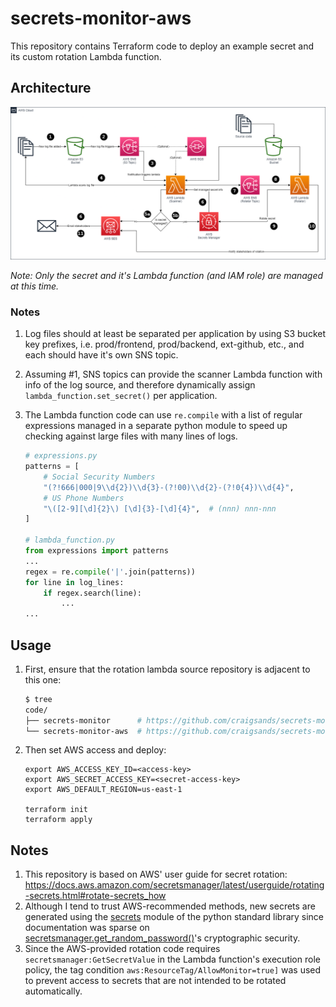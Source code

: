 # secrets-monitor-aws

This repository contains Terraform code to deploy an example secret and its custom rotation Lambda function.

## Architecture

![Secrets-Monitor.png](docs/_static/Secrets-Monitor.png)

_Note: Only the secret and it's Lambda function (and IAM role) are managed at this time._

### Notes

1. Log files should at least be separated per application by using S3 bucket key prefixes, i.e. prod/frontend, prod/backend, ext-github, etc., and each should have it's own SNS topic.
1. Assuming #1, SNS topics can provide the scanner Lambda function with info of the log source, and therefore dynamically assign `lambda_function.set_secret()` per application.
1. The Lambda function code can use `re.compile` with a list of regular expressions managed in a separate python module to speed up checking against large files with many lines of logs.

    ```python
    # expressions.py
    patterns = [
        # Social Security Numbers
        "(?!666|000|9\\d{2})\\d{3}-(?!00)\\d{2}-(?!0{4})\\d{4}",
        # US Phone Numbers
        "\([2-9][\d]{2}\) [\d]{3}-[\d]{4}",  # (nnn) nnn-nnn
    ]

    # lambda_function.py
    from expressions import patterns
    ...
    regex = re.compile('|'.join(patterns))
    for line in log_lines:
        if regex.search(line):
            ...
    ...
    ```

## Usage

1. First, ensure that the rotation lambda source repository is adjacent to this one:

    ```sh
    $ tree
    code/
    ├── secrets-monitor      # https://github.com/craigsands/secrets-monitor
    └── secrets-monitor-aws  # https://github.com/craigsands/secrets-monitor-aws
    ```

1. Then set AWS access and deploy:

    ```
    export AWS_ACCESS_KEY_ID=<access-key>
    export AWS_SECRET_ACCESS_KEY=<secret-access-key>
    export AWS_DEFAULT_REGION=us-east-1

    terraform init
    terraform apply
    ```

## Notes

1. This repository is based on AWS' user guide for secret rotation: https://docs.aws.amazon.com/secretsmanager/latest/userguide/rotating-secrets.html#rotate-secrets_how
1. Although I tend to trust AWS-recommended methods, new secrets are generated using the [secrets](https://docs.python.org/3/library/secrets.html) module of the python standard library since documentation was sparse on [secretsmanager.get_random_password()](https://boto3.amazonaws.com/v1/documentation/api/latest/reference/services/secretsmanager/client/get_random_password.html)'s cryptographic security.
1. Since the AWS-provided rotation code requires `secretsmanager:GetSecretValue` in the Lambda function's execution role policy, the tag condition `aws:ResourceTag/AllowMonitor=true]` was used to prevent access to secrets that are not intended to be rotated automatically.
